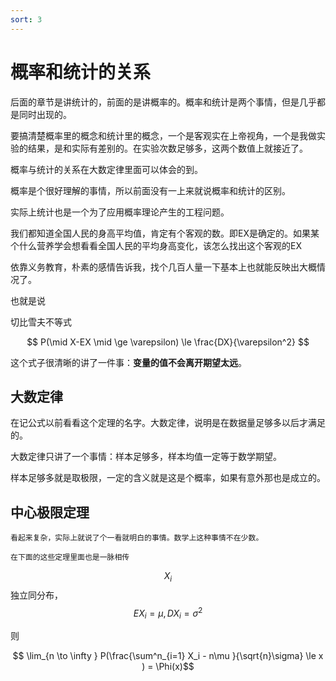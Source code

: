 ```yaml
---
sort: 3
---
```

# 概率和统计的关系


后面的章节是讲统计的，前面的是讲概率的。概率和统计是两个事情，但是几乎都是同时出现的。

要搞清楚概率里的概念和统计里的概念，一个是客观实在上帝视角，一个是我做实验的结果，是和实际有差别的。在实验次数足够多，这两个数值上就接近了。


概率与统计的关系在大数定律里面可以体会的到。

概率是个很好理解的事情，所以前面没有一上来就说概率和统计的区别。

实际上统计也是一个为了应用概率理论产生的工程问题。

我们都知道全国人民的身高平均值，肯定有个客观的数。即EX是确定的。如果某个什么营养学会想看看全国人民的平均身高变化，该怎么找出这个客观的EX


依靠义务教育，朴素的感情告诉我，找个几百人量一下基本上也就能反映出大概情况了。

也就是说



切比雪夫不等式

$$ P(\mid X-EX \mid \ge \varepsilon) \le \frac{DX}{\varepsilon^2} $$

这个式子很清晰的讲了一件事：**变量的值不会离开期望太远**。


## 大数定律

在记公式以前看看这个定理的名字。大数定律，说明是在数据量足够多以后才满足的。

大数定律只讲了一个事情：样本足够多，样本均值一定等于数学期望。

样本足够多就是取极限，一定的含义就是这是个概率，如果有意外那也是成立的。



## 中心极限定理



```note
看起来复杂，实际上就说了个一看就明白的事情。数学上这种事情不在少数。

在下面的这些定理里面也是一脉相传
```


$$ X_i $$独立同分布，$$ EX_i = \mu, DX_i=\sigma^2 $$

则

$$ \lim_{n \to \infty } P(\frac{\sum^n_{i=1} X_i - n\mu }{\sqrt{n}\sigma} \le x ) = \Phi(x)$$









